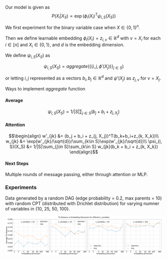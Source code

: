 Our model is given as
$$\begin{equation}
P(X_i | X_S) \propto \exp(\phi_i(X_i)^T \psi_{i, S}(X_S))
\end{equation}$$

We first experiment for the binary variable case when $X \in \{0, 1\}^n$.

Then we define learnable embedding $\phi_i(X_i) = z_{i,v} \in \mathbb{R}^d$ with $v = X_i$ for each $i \in [n]$ and $X_i \in \{0, 1\}$, and $d$ is the embedding dimension.

We define $\psi_{i, S}(X_S)$ as

$$\begin{equation}
\psi_{i, S}(X_S) = aggregate(\{(i, j, \phi'(X_j))\}_{j\in S})
\end{equation}$$

or letting $i, j$ represented as a vectors $b_i, b_j \in \mathbb{R}^d$ and $\psi'(X_j)$ as $z_{j, v}$ for $v = X_j$.

Ways to implement $aggregate$ function

#### Average

$$\begin{equation}
\psi_{i, S}(X_S) = 1/|S|\sum_{j\in S} (b_j + b_i + z_{j,X_j})
\end{equation}$$

#### Attention

$$\begin{align}
w'_{jk} &= (b_j + b_i + z_{j, X_j})^T(b_k+b_i+z_{k, X_k})\\
w_{jk} &= \exp(w'_{jk}/\sqrt{d})/\sum_{k\in S}\exp(w'_{jk}/\sqrt{d})\\
\psi_{i, S}(X_S) &= 1/|S|\sum_{j\in S}\sum_{k\in S} w_{jk}(b_k + b_i + z_{k, X_k})
\end{align}$$



#### Next Steps

Multiple rounds of message passing, either through attention or MLP.

### Experiments

Data generated by a random DAG (edge probability = 0.2, max parents = 10) with random CPT (distributed with Drichlet distribution) for varying numner of variables in \{10, 25, 50, 100}.

![View Image](tv_dist_vs_embedding_dim.png)

